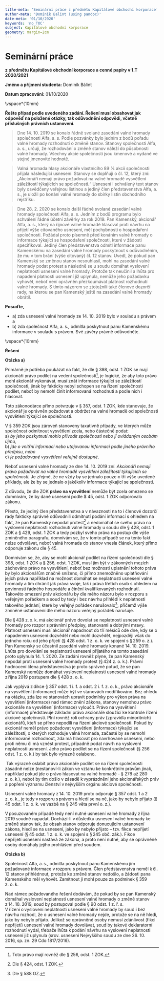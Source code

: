 ```yaml
---
title-meta: 'Seminární práce z předmětu Kapitálové obchodní korporace'
author-meta: 'Dominik Balint (using pandoc)'
date-meta: '01/10/2020'
keywords: 'no_TOC'
subject: Kapitálové obchodní korporace
geometry: margin=2cm
---
```


# Seminární práce

**z předmětu Kapitálové obchodní korporace a cenné papíry v 1.T 2020/2021**
 
**Jméno a příjmení studenta:** Dominik Bálint 

**Datum zpracování:**  01/10/2020

\vspace*{10mm}

**Řešte případ podle uvedeného zadání. Řešení musí obsahovat jak odpověď na položené otázky, tak odůvodnění odpovědi, včetně příslušných právních ustanovení.**<br>
>Dne 14. 10. 2019 se konalo řádně svolané zasedání valné hromady společnosti Alfa, a. s. Podle pozvánky bylo jedním z bodů pořadu valné hromady rozhodnutí o změně stanov. Stanovy společnosti Alfa, a. s., určují, že rozhodování o změně stanov náleží do působnosti valné hromady. Všechny akcie společnosti jsou kmenové a vydané ve stejné jmenovité hodnotě. 

>Valná hromada hlasy akcionáře vlastnícího 89 % akcií společnosti přijala následující usnesení: Stanovy se doplňují o čl. 12, který zní: „Akcionáři nemají právo požadovat na valné hromadě vysvětlení záležitostí týkajících se společnosti.“ Usnesení i schválený text stanov byly osvědčeny veřejnou listinou a jediný člen představenstva Alfa, a. s., je uložil po konání valné hromady do sbírky listin obchodního rejstříku.  

>Dne 28. 2. 2020 se konalo další řádně svolané zasedání valné hromady společnosti Alfa, a. s. Jedním z bodů programu bylo schválení řádné účetní závěrky za rok 2019. Pan Kamenský, akcionář Alfa, a. s., který na říjnové valné hromadě hlasoval proti návrhu na přijetí výše citovaného usnesení, měl pochybnosti o hospodaření společnosti. Požádal proto písemně před konáním valné hromady o informace týkající se hospodaření společnosti, které v žádosti specifikoval. Jediný člen představenstva odmítl informace panu Kamenskému na zasedání valné hromady poskytnout s odůvodněním, že mu v tom brání (výše citovaný) čl. 12 stanov. Uvedl, že pokud pan Kamenský se změnou stanov nesouhlasil, mohl na zasedání valné hromady podat protest a následně se u soudu domáhat vyslovení neplatnosti usnesení valné hromady. Protože tak neučinil a lhůta pro napadení platnosti usnesení již uplynula, nemůže jeho požadavku vyhovět, neboť není oprávněn přezkoumávat platnost rozhodnutí valné hromady. S tímto názorem se ztotožnili také členové dozorčí rady, na kterou se pan Kamenský ještě na zasedání valné hromady obrátil. 

**Posuďte,**  

- a) zda usnesení valné hromady ze 14. 10. 2019 bylo v souladu s právem a  
- b) zda společnost Alfa, a. s., odmítla poskytnout panu Kamenskému informace v souladu s právem. Své závěry právně odůvodněte.  

\vspace*{10mm}

**Řešení**

**Otázka a)**

Primárně je potřeba poukázat na fakt, že dle § 398, odst. 1 ZOK se mají akcionáři právo podílet na vedení společnosti[^1], je logické, že aby toto právo mohl akcionář vykonávat, musí znát informace týkající se záležitostí společnosti, jinak by fakticky nebyl schopen se na řízení společnosti podílet, neboť by nemohl činit informovaná rozhodnutí a podle nich i hlasovat. 

Toto zákonodárce přímo potvrzuje v § 357, odst. 1 ZOK, kde stanovuje, že akcionář je oprávněn požadovat a obdržet na valné hromadě od společnosti vysvětlení týkající se společnosti.

V § 359 ZOK jsou zároveň stanoveny taxativně případy, ve kterých může společnost odmítnout vysvětlení zcela, nebo částečně podat: <br>
a) *by jeho poskytnutí mohlo přivodit společnosti nebo jí ovládaným osobám újmu,* <br>
b) *jde o vnitřní informaci nebo utajovanou informaci podle jiného právního předpisu, nebo* <br>
c) *je požadované vysvětlení veřejně dostupné*.

Neboť usnesení valné hromady ze dne 14. 10. 2019 zní: *Akcionáři nemají právo požadovat na valné hromadě vysvětlení záležitostí týkajících se společnosti.* Je zřejmé, že ne vždy by se jednalo pouze o tři výše uvedené příklady, ale že by se jednalo o jakékoliv informace týkající se společnosti.

Z důvodu, že dle ZOK **právo na vysvětlení** nemůže být zcela omezeno se domnívám, že by dané usnesení podle $ 45, odst. 1 ZOK odporovalo zákonu.

Přesto, že jediný člen představenstva a v návaznosti na to i členové dozorčí rady fakticky správně odůvodnili odmítnutí podání informací s ohledem na fakt, že pan Kamenský nepodal protest[^2] a nedomáhal se svého práva na vyslovení neplatnosti rozhodnutí valné hromady u soudu dle § 428, odst. 1 ZOK a § 429, odst. 1 ZOK a tedy pozbyl svého práva na postup dle výše zmíněného paragrafu, domnívám se, že v tomto případě se na tento fakt nelze odvolávat, neboť valná hromada do stanov vnesla článek, který přímo odporuje zákonu dle § 45.

Domnívám se, že, aby se mohl akcionář podílet na řízení společnosti dle § 398, odst. 1 ZOK a § 256, odst. 1 ZOK, musí jim být v zákonných mezích záchováno právo na vysvětlení, neboť bez možnosti uplatnění tohoto práva by bylo akcionářům značně sníženo, či přímo znemožněno uplatňování jejich práva například na možnost domáhat se neplatnosti usnesení valné hromady a tím chránit jak práva svoje, tak i práva třetích osob s ohledem na povinnosti řádného hospodáře a činění kvalifikovaných rozhodnutí. Takovéto omezení práv akcionářu by dle mého názoru bylo v rozporu s veřejným pořádkem a soud by tedy i bez návrhu přihlédl k neplatnosti takového jednání, které by veřejný pořádek narušovalo[^3], přičemž výše zmíněné ustanovení dle mého názoru veřejný pořádek narušuje.

Dle § 428 z. o. k. má akcionář právo dovolat se neplatnosti usnesení valné hromady pro rozpor s právními předpisy, stanovami a dobrými mravy. Platnost usnesení musí akcionář napadnout do tří měsíců ode dne, kdy se o napadeném usnesení dozvěděl nebo mohl dozvědět, nejpozději však do jednoho roku od jeho přijetí (§ 428 odst. 1 z. o. k. ve spojení s § 259 o. z.). Pan Kamenský se účastnil zasedání valné hromady konané 14. 10. 2019. Lhůta pro dovolání se neplatnosti usnesení přijatého na tomto zasedání proto uplynula 14. 1. 2020. Ze zadání rovněž plyne, že pan Kamenský nepodal proti usnesení valné hromady protest (§ 424 z. o. k.). Právní hodnocení člena představenstva je proto správné potud, že se pan Kamenský nemůže domáhat vyslovení neplatnosti usnesení valné hromady z října 2019 postupem dle § 428 z. o. k. 

Jak vyplývá z dikce § 357 odst. 1 i. f. a odst. 2 i. f. z. o. k., právo akcionáře na vysvětlení (informace) může být ve stanovách modifikováno. Bez ohledu na otázku, zda lze ve stanovách upravit podmínky pro výkon práva na vysvětlení (informace) nad rámec znění zákona, stanovy nemohou právo akcionáře na vysvětlení (informace) vyloučit. Právo na vysvětlení (informace) představuje základní právo akcionáře sloužící ke kontrole řízení akciové společnosti. Plní rovněž roli ochrany práv (zpravidla minoritních) akcionářů, kteří se přímo nepodílí na řízení akciové společnosti. Pokud by akcionář neměl právo požadovat vysvětlení (informace) týkající se záležitostí, o kterých rozhoduje valná hromada, začasté by se nemohl informovaně rozhodnout, zda má hlasovat pro navrhované usnesení, nebo proti němu či má vznést protest, případně podat návrh na vyslovení neplatnosti usnesení. Jeho právo podílet se na řízení společnosti (§ 256 odst. 1 z. o. k.) by tak bylo výrazně oslabeno.

 Tak výrazně oslabit právo akcionáře podílet se na řízení společnosti zásadně nelze (nestanoví-li zákon ve vztahu ke konkrétním právům jinak, například pokud jde o právo hlasovat na valné hromadě - § 278 až 280 z. o. k.), neboť by tím došlo v zásadě k vyprázdnění jeho akcionářských práv a popření významu členství v nejvyšším orgánu akciové společnosti. 

Usnesení valné hromady z 14. 10. 2019 proto odporuje § 357 odst. 1 a 2 z. o. k., je tedy v rozporu s právem a hledí se na ně, jako by nebylo přijato (§ 45 odst. 1 z. o. k. ve vazbě na § 245 věta první o. z.).  

V posuzovaném případě tedy není nutné usnesení valné hromady z října 2019 soudně napadat. Dochází-li v důsledku usnesení valné hromady ke změně stanov tak, že obsah stanov odporuje donucujícím ustanovení zákona, hledí se na usnesení, jako by nebylo přijato – tzv. fikce nepřijetí usnesení (§ 45 odst. 1 z. o. k. ve spojení s § 245 obč. zák.). Fikce nepřijetí usnesení nastává ze zákona, a proto není nutné, aby se oprávněné osoby domáhaly jejího prohlášení před soudem. 

**Otázka b)**

Společnost Alfa, a. s., odmítla poskytnout panu Kamenskému jím požadované informace v rozporu s právem. Člen představenstva neměl k čl. 12 stanov přihlédnout, protože ke změně stanov nedošlo, a žádosti pana Kamenského měl vyhovět. Zamítnout ji mohl pouze za podmínek § 359 z. o. k. 

Nad rámec požadovaného řešení dodávám, že pokud by se pan Kamenský domáhal vyslovení neplatnosti usnesení valné hromady o změně stanov z 14. 10. 2019, soud by postupoval podle § 90 odst. 1 z. ř. s. V řízení o vyslovení neplatnosti usnesení valné hromady by soud i bez návrhu rozhodl, že o usnesení valné hromady nejde, protože se na ně hledí, jako by nebylo přijato. Jelikož se oprávněné osoby nemusí zdánlivost (fikci nepřijetí) usnesení valné hromady dovolávat, soud by takové deklaratorní rozhodnutí vydal, třebaže lhůta k podání návrhu na vyslovení neplatnosti usnesení již uplynula (srov. usnesení Nejvyššího soudu ze dne 26. 10. 2016, sp. zn. 29 Cdo 1817/2016). 

[^1]: Toto právo mají rovněž dle § 256, odst. 1 ZOK.
[^2]: Dle § 424, odst. 1 ZOK.
[^3]: Dle § 588 OZ.